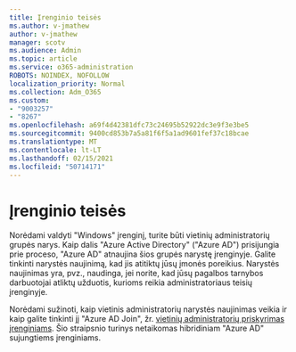```yaml
---
title: Įrenginio teisės
ms.author: v-jmathew
author: v-jmathew
manager: scotv
ms.audience: Admin
ms.topic: article
ms.service: o365-administration
ROBOTS: NOINDEX, NOFOLLOW
localization_priority: Normal
ms.collection: Adm_O365
ms.custom:
- "9003257"
- "8267"
ms.openlocfilehash: a69f4d42381dfc73c24695b52922dc3e9f3e3be5
ms.sourcegitcommit: 9400cd853b7a5a81f6f5a1ad9601fef37c18bcae
ms.translationtype: MT
ms.contentlocale: lt-LT
ms.lasthandoff: 02/15/2021
ms.locfileid: "50714171"
---
```

# <a name="device-permissions"></a>Įrenginio teisės

Norėdami valdyti "Windows" įrenginį, turite būti vietinių administratorių grupės narys. Kaip dalis "Azure Active Directory" ("Azure AD") prisijungia prie proceso, "Azure AD" atnaujina šios grupės narystę įrenginyje. Galite tinkinti narystės naujinimą, kad jis atitiktų jūsų įmonės poreikius. Narystės naujinimas yra, pvz., naudinga, jei norite, kad jūsų pagalbos tarnybos darbuotojai atliktų užduotis, kurioms reikia administratoriaus teisių įrenginyje.

Norėdami sužinoti, kaip vietinis administratorių narystės naujinimas veikia ir kaip galite tinkinti jį "Azure AD Join", žr. [vietinių administratorių priskyrimas įrenginiams](https://docs.microsoft.com/azure/active-directory/devices/assign-local-admin). Šio straipsnio turinys netaikomas hibridiniam "Azure AD" sujungtiems įrenginiams.
